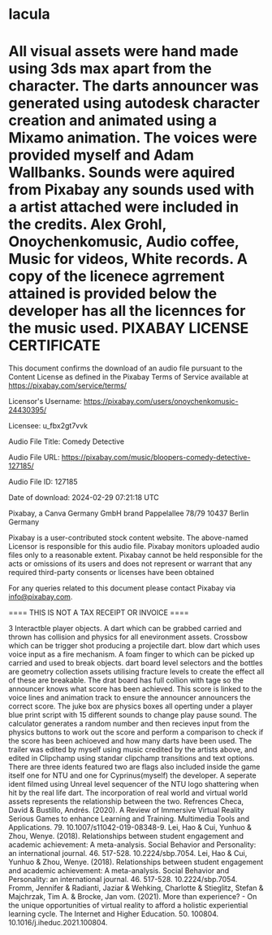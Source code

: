 # Iacula
All visual assets were hand made using 3ds max apart from the character.
The darts announcer was generated using autodesk character creation and animated using a Mixamo animation.
The voices were provided myself and Adam Wallbanks.
Sounds were aquired from Pixabay any sounds used with a artist attached were included in the credits.
Alex Grohl, Onoychenkomusic, Audio coffee, Music for videos, White records.
A copy of the licenece agrrement attained is provided below the developer has all the licennces for the music used.
PIXABAY LICENSE CERTIFICATE
==============================================

This document confirms the download of an audio file pursuant to the Content License as defined in the Pixabay Terms of Service available at https://pixabay.com/service/terms/

Licensor's Username:
https://pixabay.com/users/onoychenkomusic-24430395/

Licensee:
u_fbx2gt7vvk

Audio File Title:
Comedy Detective

Audio File URL:
https://pixabay.com/music/bloopers-comedy-detective-127185/

Audio File ID:
127185

Date of download:
2024-02-29 07:21:18 UTC

Pixabay, a Canva Germany GmbH brand
Pappelallee 78/79
10437 Berlin
Germany

Pixabay is a user-contributed stock content website. The above-named Licensor is responsible for this audio file. Pixabay monitors uploaded audio files only to a reasonable extent. Pixabay cannot be held responsible for the acts or omissions of its users and does not represent or warrant that any required third-party consents or licenses have been obtained

For any queries related to this document please contact Pixabay via info@pixabay.com.


==== THIS IS NOT A TAX RECEIPT OR INVOICE ====

3 Interactble player objects.
A dart which can be grabbed carried and thrown has collision and physics for all enevironment assets.
Crossbow which can be trigger shot producing a projectile dart.
blow dart which uses voice input as a fire mechanism.
A foam finger to which can be picked up carried and used to break objects.
dart board level selectors and the bottles are geometry collection assets utilising fracture levels to create the effect all of these are breakable.
The drat board has full collion with tage so the announcer knows what score has been achieved.
This score is linked to the voice lines and animation track to ensure the announcer announcers the correct score.
The juke box are physics boxes all operting under a player blue print script with 15 different sounds to change play pause sound.
The calculator generates a random number and then recieves input from the physics buttons to work out the score and perform a comparison to check if the score has been achioeved and how many darts have been used.
The trailer was edited by myself using music credited by the artists above, and edited in Clipchamp using standar clipchamp transitions and text options.
There are three idents featured two are flags also included inside the game itself one for NTU and one for Cyprinus(myself) the developer.
A seperate ident filmed using Unreal level sequencer of the NTU logo shattering when hit by the real life dart.
The incorporation of real world and virtual world assets represents the relationship between the two.
Refrences
Checa, David & Bustillo, Andrés. (2020). A Review of Immersive Virtual Reality Serious Games to enhance Learning and Training. Multimedia Tools and Applications. 79. 10.1007/s11042-019-08348-9. 
Lei, Hao & Cui, Yunhuo & Zhou, Wenye. (2018). Relationships between student engagement and academic achievement: A meta-analysis. Social Behavior and Personality: an international journal. 46. 517-528. 10.2224/sbp.7054. Lei, Hao & Cui, Yunhuo & Zhou, Wenye. (2018). Relationships between student engagement and academic achievement: A meta-analysis. Social Behavior and Personality: an international journal. 46. 517-528. 10.2224/sbp.7054. 
Fromm, Jennifer & Radianti, Jaziar & Wehking, Charlotte & Stieglitz, Stefan & Majchrzak, Tim A. & Brocke, Jan vom. (2021). More than experience? - On the unique opportunities of virtual reality to afford a holistic experiential learning cycle. The Internet and Higher Education. 50. 100804. 10.1016/j.iheduc.2021.100804. 


